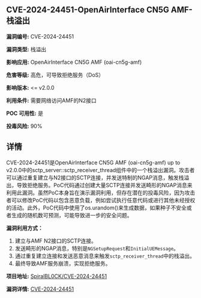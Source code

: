 ## CVE-2024-24451-OpenAirInterface CN5G AMF-栈溢出

**漏洞编号:** CVE-2024-24451

**漏洞类型:** 栈溢出

**影响应用:** OpenAirInterface CN5G AMF (oai-cn5g-amf)

**危害等级:** 高危，可导致拒绝服务（DoS）

**影响版本:** <= v2.0.0

**利用条件:** 需要网络访问AMF的N2接口

**POC 可用性:** 是

**投毒风险:** 90%

## 详情

CVE-2024-24451是OpenAirInterface CN5G AMF (oai-cn5g-amf) up to v2.0.0中的sctp_server::sctp_receiver_thread组件中的一个栈溢出漏洞。攻击者可以通过重复建立与N2接口的SCTP连接，并发送特制的NGAP消息，触发栈溢出，导致拒绝服务。PoC代码通过创建大量SCTP连接并发送畸形的NGAP消息来利用此漏洞。虽然PoC本身旨在演示漏洞利用，但存在潜在的投毒风险，因为攻击者可以修改PoC代码以包含恶意负载，例如尝试执行任意代码或进行其他未经授权的活动。此外，PoC代码中使用了os.urandom()来生成数据，如果种子不安全或者生成的随机数可预测，可能导致进一步的安全问题。

**漏洞利用方式：**
1.  建立与AMF N2接口的SCTP连接。
2.  发送畸形的NGAP消息，特别是`NGSetupRequest`和`InitialUEMessage`。
3.  通过重复建立连接和发送恶意消息来触发`sctp_receiver_thread`中的栈溢出。
4.  最终导致AMF服务崩溃，实现拒绝服务。

**项目地址:** [SpiralBL0CK/CVE-2024-24451](https://github.com/SpiralBL0CK/CVE-2024-24451)

**漏洞详情:** [CVE-2024-24451](https://nvd.nist.gov/vuln/detail/CVE-2024-24451)